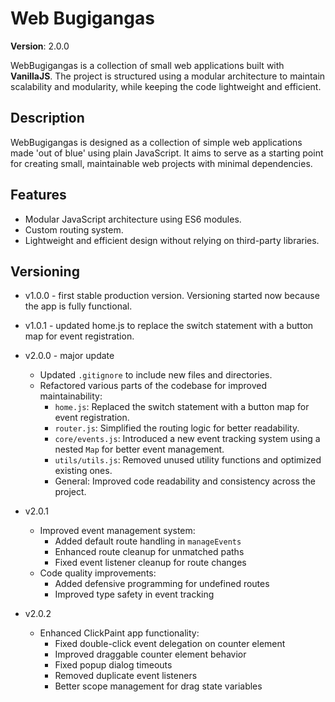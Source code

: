 # Web Bugigangas

**Version**: 2.0.0

WebBugigangas is a collection of small web applications built with **VanillaJS**.
The project is structured using a modular architecture to maintain scalability and modularity, while keeping the code lightweight and efficient.

## Description

WebBugigangas is designed as a collection of simple web applications made 'out of blue' using plain JavaScript. It aims to serve as a starting point for creating small, maintainable web projects with minimal dependencies.

## Features

- Modular JavaScript architecture using ES6 modules.
- Custom routing system.
- Lightweight and efficient design without relying on third-party libraries.

## Versioning

- v1.0.0 - first stable production version. Versioning started now because the app is fully functional.
- v1.0.1 - updated home.js to replace the switch statement with a button map for event registration.

- v2.0.0 - major update
  - Updated `.gitignore` to include new files and directories.
  - Refactored various parts of the codebase for improved maintainability:
    - `home.js`: Replaced the switch statement with a button map for event registration.
    - `router.js`: Simplified the routing logic for better readability.
    - `core/events.js`: Introduced a new event tracking system using a nested `Map` for better event management.
    - `utils/utils.js`: Removed unused utility functions and optimized existing ones.
    - General: Improved code readability and consistency across the project.
- v2.0.1
  - Improved event management system:
    - Added default route handling in `manageEvents`
    - Enhanced route cleanup for unmatched paths
    - Fixed event listener cleanup for route changes
  - Code quality improvements:
    - Added defensive programming for undefined routes
    - Improved type safety in event tracking
- v2.0.2
  - Enhanced ClickPaint app functionality:
    - Fixed double-click event delegation on counter element
    - Improved draggable counter element behavior
    - Fixed popup dialog timeouts
    - Removed duplicate event listeners
    - Better scope management for drag state variables
